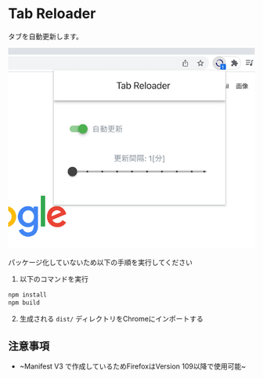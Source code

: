 # Tab Reloader

タブを自動更新します。

![デモ画面](https://github.com/jp7eph/tab_reloader/blob/images/demo.png)

パッケージ化していないため以下の手順を実行してください

1. 以下のコマンドを実行

```bash
npm install
npm build
```

2. 生成される `dist/` ディレクトリをChromeにインポートする

## 注意事項

- ~Manifest V3 で作成しているためFirefoxはVersion 109以降で使用可能~
